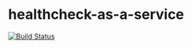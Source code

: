healthcheck-as-a-service
========================

[![Build Status](https://travis-ci.org/tsuru/healthcheck-as-a-service.png?branch=master)](https://travis-ci.org/tsuru/healthcheck-as-a-service)

